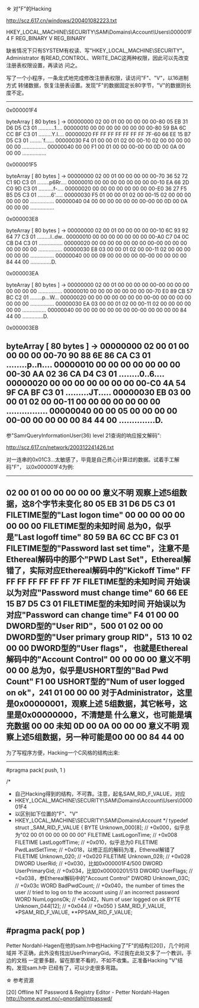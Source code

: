☆ 对"F"的Hacking

http://scz.617.cn/windows/200401082223.txt

HKEY_LOCAL_MACHINE\SECURITY\SAM\Domains\Account\Users\000001F4
F   REG_BINARY
V   REG_BINARY

缺省情况下只有SYSTEM有权读、写"HKEY_LOCAL_MACHINE\SECURITY"。Administrator
有READ_CONTROL、WRITE_DAC这两种权限，因此可以先改变注册表权限设置，再读访
问之。

写了一个小程序，一条龙式地完成修改注册表权限，读访问"F"、"V"，以16进制方式
转储数据，恢复注册表设置。发现"F"的数据固定长80字节，"V"的数据则长度不定。

--------------------------------------------------------------------------
0x000001F4

byteArray [ 80 bytes ] ->
00000000  02 00 01 00 00 00 00 00-80 05 EB 31 D6 D5 C3 01    ...........1....
00000010  00 00 00 00 00 00 00 00-80 59 BA 6C CC BF C3 01    .........Y.l....
00000020  FF FF FF FF FF FF FF 7F-60 66 EE 15 B7 D5 C3 01    ........`f......
00000030  F4 01 00 00 01 02 00 00-10 02 00 00 00 00 00 00    ................
00000040  00 00 F1 00 01 00 00 00-00 00 0D 00 0A 00 00 00    ................

0x000001F5

byteArray [ 80 bytes ] ->
00000000  02 00 01 00 00 00 00 00-70 36 52 72 C1 9D C3 01    ........p6Rr....
00000010  00 00 00 00 00 00 00 00-10 EA 66 2D C0 9D C3 01    ..........f-....
00000020  00 00 00 00 00 00 00 00-E0 36 27 F5 B5 D5 C3 01    .........6'.....
00000030  F5 01 00 00 01 02 00 00-15 02 00 00 00 00 00 00    ................
00000040  04 00 00 00 00 00 00 00-00 00 0D 00 0A 00 00 00    ................

0x000003E8

byteArray [ 80 bytes ] ->
00000000  02 00 01 00 00 00 00 00-10 6C 93 92 64 77 C3 01    .........l..dw..
00000010  00 00 00 00 00 00 00 00-A0 C7 04 0C CB D4 C3 01    ................
00000020  00 00 00 00 00 00 00 00-00 00 00 00 00 00 00 00    ................
00000030  E8 03 00 00 01 02 00 00-11 02 00 00 00 00 00 00    ................
00000040  00 00 09 00 00 00 00 00-00 00 00 00 00 84 44 00    ..............D.

0x000003EA

byteArray [ 80 bytes ] ->
00000000  02 00 01 00 00 00 00 00-00 00 00 00 00 00 00 00    ................
00000010  00 00 00 00 00 00 00 00-70 E0 89 CB 57 BC C2 01    ........p...W...
00000020  00 00 00 00 00 00 00 00-00 00 00 00 00 00 00 00    ................
00000030  EA 03 00 00 01 02 00 00-11 02 00 00 00 00 00 00    ................
00000040  00 00 00 00 00 00 00 00-00 00 00 00 00 84 44 00    ..............D.

0x000003EB

byteArray [ 80 bytes ] ->
00000000  02 00 01 00 00 00 00 00-70 90 88 6E 86 CA C3 01    ........p..n....
00000010  00 00 00 00 00 00 00 00-30 AA 02 36 CA D4 C3 01    ........0..6....
00000020  00 00 00 00 00 00 00 00-C0 4A 54 9F CA BF C3 01    .........JT.....
00000030  EB 03 00 00 01 02 00 00-11 00 00 00 00 00 00 00    ................
00000040  00 00 05 00 00 00 00 00-00 00 00 00 00 84 44 00    ..............D.
--------------------------------------------------------------------------

参"SamrQueryInformationUser(36) level 21查询的响应报文解码":

http://scz.617.cn/network/200312241426.txt

对一连串的0x01C3...太敏感了，毕竟是自己费心计算过的数据。试着手工解码"F"，
以0x000001F4为例:

--------------------------------------------------------------------------
02 00 01 00 00 00 00 00     意义不明
                            观察上述5组数据，这8个字节未变化
80 05 EB 31 D6 D5 C3 01     FILETIME型的"Last logon time"
00 00 00 00 00 00 00 00     FILETIME型的未知时间
                            总为0，似乎是"Last logoff time"
80 59 BA 6C CC BF C3 01     FILETIME型的"Password last set time"，注意不是
                            Ethereal解码中的那个"PWD Last Set"，Ethereal解
                            错了，实际对应Ethereal解码中的"Kickoff Time"
FF FF FF FF FF FF FF 7F     FILETIME型的未知时间
                            开始误以为对应"Password must change time"
60 66 EE 15 B7 D5 C3 01     FILETIME型的未知时间
                            开始误以为对应"Password can change time"
F4 01 00 00                 DWORD型的"User RID"，500
01 02 00 00                 DWORD型的"User primary group RID"，513
10 02 00 00                 DWORD型的"User flags"，
                            也就是Ethereal解码中的"Account Control"
00 00 00 00                 意义不明
00 00                       总为0，似乎是USHORT型的"Bad Pwd Count"
F1 00                       USHORT型的"Num of user logged on ok"，241
01 00 00 00                 对于Administrator，这里是0x00000001，观察上述
                            5组数据，其它帐号，这里是0x00000000，不清楚是
                            什么意义，也可能是填充数据
00 00                       未知
0D 00 0A 00 00 00           意义不明
                            观察上述5组数据，另一种可能是00 00 00 84 44 00
--------------------------------------------------------------------------

为了写程序方便，Hacking一个C风格的结构出来:

--------------------------------------------------------------------------
#pragma pack( push, 1 )

/*
 * 自己Hacking得到的结构，不可靠。注意，起名SAM_RID_F_VALUE，对应
 * HKEY_LOCAL_MACHINE\SECURITY\SAM\Domains\Account\Users\000001F4
 * 以区别如下位置的"F"、"V"
 * HKEY_LOCAL_MACHINE\SECURITY\SAM\Domains\Account
 */
typedef struct _SAM_RID_F_VALUE
{
    BYTE        Unknown_000[8];     // +0x000，似乎总为"02 00 01 00 00 00 00 00"
    FILETIME    LastLogonTime;      // +0x008
    FILETIME    LastLogoffTime;     // +0x010，似乎总为0
    FILETIME    PwdLastSetTime;     // +0x018，以修正后的解码为准，Ethereal解错了
    FILETIME    Unknown_020;        // +0x020
    FILETIME    Unknown_028;        // +0x028
    DWORD       UserRid;            // +0x030，比如0x000001F4/500
    DWORD       UserPrimaryGid;     // +0x034，比如0x00000201/513
    DWORD       UserFlags;          // +0x038，参Ethereal解码中的"Account Control"
    DWORD       Unknown_03C;        // +0x03c
    WORD        BadPwdCount;        // +0x040，the number of times the user
                                    // tried to log on to the account using
                                    // an incorrect password
    WORD        NumLogonsOk;        // +0x042，Num of user logged on ok
    BYTE        Unknown_044[12];    // +0x044
                                    // +0x050
} SAM_RID_F_VALUE, *PSAM_RID_F_VALUE, **PPSAM_RID_F_VALUE;

#pragma pack( pop )
--------------------------------------------------------------------------

Petter Nordahl-Hagen在他的sam.h中也Hacking了"F"的结构([20])，几个时间域并
不正确，此外没有找出UserPrimaryGid。不过我在此处又多了一个教训，手边的文档
一定要多翻，留在那里不看的，不如不收集。正准备Hacking "V"结构，发现sam.h中
已经有了，可以少走很多弯路。

☆ 参考资源

[20] Offline NT Password & Registry Editor - Petter Nordahl-Hagen
     http://home.eunet.no/~pnordahl/ntpasswd/
